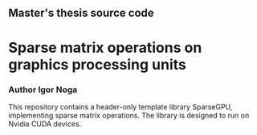 ## Master's thesis source code

# Sparse matrix operations on graphics processing units
### Author Igor Noga
This repository contains a header-only template library SparseGPU,
implementing sparse matrix operations.
The library is designed to run on Nvidia CUDA devices. 